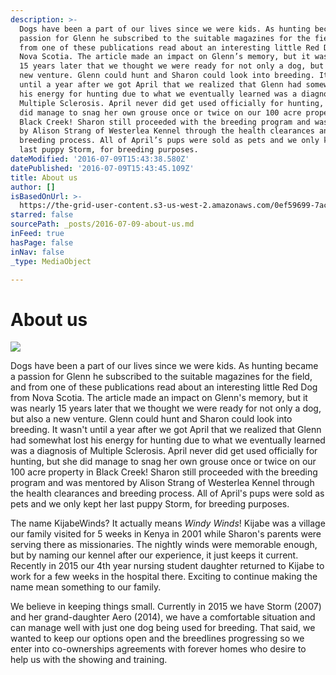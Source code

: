 ```yaml
---
description: >-
  Dogs have been a part of our lives since we were kids. As hunting became a
  passion for Glenn he subscribed to the suitable magazines for the field, and
  from one of these publications read about an interesting little Red Dog from
  Nova Scotia. The article made an impact on Glenn’s memory, but it was nearly
  15 years later that we thought we were ready for not only a dog, but also a
  new venture. Glenn could hunt and Sharon could look into breeding. It wasn’t
  until a year after we got April that we realized that Glenn had somewhat lost
  his energy for hunting due to what we eventually learned was a diagnosis of
  Multiple Sclerosis. April never did get used officially for hunting, but she
  did manage to snag her own grouse once or twice on our 100 acre property in
  Black Creek! Sharon still proceeded with the breeding program and was mentored
  by Alison Strang of Westerlea Kennel through the health clearances and
  breeding process. All of April’s pups were sold as pets and we only kept her
  last puppy Storm, for breeding purposes.
dateModified: '2016-07-09T15:43:38.580Z'
datePublished: '2016-07-09T15:43:45.109Z'
title: About us
author: []
isBasedOnUrl: >-
  https://the-grid-user-content.s3-us-west-2.amazonaws.com/0ef59699-7acd-4251-8755-d45356d655e6.jpg
starred: false
sourcePath: _posts/2016-07-09-about-us.md
inFeed: true
hasPage: false
inNav: false
_type: MediaObject

---
```

# About us
![](https://the-grid-user-content.s3-us-west-2.amazonaws.com/0ef59699-7acd-4251-8755-d45356d655e6.jpg)

Dogs have been a part of our lives since we were kids. As hunting became a passion for Glenn he subscribed to the suitable magazines for the field, and from one of these publications read about an interesting little Red Dog from Nova Scotia. The article made an impact on Glenn's memory, but it was nearly 15 years later that we thought we were ready for not only a dog, but also a new venture. Glenn could hunt and Sharon could look into breeding. It wasn't until a year after we got April that we realized that Glenn had somewhat lost his energy for hunting due to what we eventually learned was a diagnosis of Multiple Sclerosis. April never did get used officially for hunting, but she did manage to snag her own grouse once or twice on our 100 acre property in Black Creek! Sharon still proceeded with the breeding program and was mentored by Alison Strang of Westerlea Kennel through the health clearances and breeding process. All of April's pups were sold as pets and we only kept her last puppy Storm, for breeding purposes.

The name KijabeWinds? It actually means _Windy Winds_! Kijabe was a village our family visited for 5 weeks in Kenya in 2001 while Sharon's parents were serving there as missionaries. The nightly winds were memorable enough, but by naming our kennel after our experience, it just keeps it current. Recently in 2015 our 4th year nursing student daughter returned to Kijabe to work for a few weeks in the hospital there. Exciting to continue making the name mean something to our family.

We believe in keeping things small. Currently in 2015 we have Storm (2007) and her grand-daughter Aero (2014), we have a comfortable situation and can manage well with just one dog being used for breeding. That said, we wanted to keep our options open and the breedlines progressing so we enter into co-ownerships agreements with forever homes who desire to help us with the showing and training.